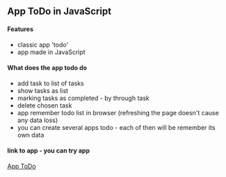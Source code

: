 ## App ToDo in JavaScript

#### Features
* classic app 'todo' 
* app made in JavaScript

#### What does the app todo do 
* add task to list of tasks
* show tasks as list
* marking tasks as completed - by through task 
* delete chosen task
* app remember todo list in browser (refreshing the page doesn't cause any data loss)
* you can create several apps todo - each of then will be remember its own data

#### link to app - you can try app
<a href='https://andrzej-stasinski.github.io/app-ToDo-in-JavaScript/' target='_blank'>App ToDo</a>






